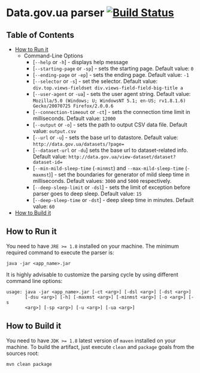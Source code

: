 # Data.gov.ua parser [![Build Status](https://travis-ci.org/mishkinstvo/DataGovUaParser.svg?branch=master)](https://travis-ci.org/mishkinstvo/DataGovUaParser)

## Table of Contents
* [How to Run it](#how-to-run-it)
	* Command-Line Options
		* [`--help` or `-h`] - displays help message
		* [`--starting-page` or `-sp`] - sets the starting page. Default value: `0`
		* [`--ending-page` or `-ep`] - sets the ending page. Default value: `-1`
		* [`--selector` or `-s`] - set the selector. Default value: `div.top.views-fieldset div.views-field-field-big-title a`
		* [`--user-agent` or `-ua`] - sets the user agent string. Default value: `Mozilla/5.0 (Windows; U; WindowsNT 5.1; en-US; rv1.8.1.6) Gecko/20070725 Firefox/2.0.0.6`
		* [`--connection-timeout` or `-ct`] - sets the connection time limit in milliseconds. Default value: `12000`
		* [`--output` or `-o`] - sets the path to output CSV data file. Default value: `output.csv`
		* [`--url` or `-u`] - sets the base url to datastore. Default value: `http://data.gov.ua/datasets/?page=`
		* [`--dataset-url` or `-du`] sets the base url to dataset-related info. Default value: `http://data.gov.ua/view-dataset/dataset?dataset-id=`
		* [`--min-mild-sleep-time` (`-minmst`) and `--max-mild-sleep-time` (`-maxmst`)] - set the boundaries for generator of mild sleep time in milliseconds. Default values: `3000` and `5000` respectively.
		* [`--deep-sleep-limit` or `-dsl`] - sets the limit of exception before parser goes to deep sleep. Default value: `15`
		* [`--deep-sleep-time` or `-dst`] - deep sleep time in minutes. Default value: `60`
* [How to Build it](#how-to-build-it)

## How to Run it
You need to have `JRE >= 1.8` installed on your machine. The minimum required command to execute the parser is:
``` console
java -jar <app_name>.jar
```
It is highly advisable to customize the parsing cycle by using different command line options:
``` console
usage: java -jar <app_name>.jar [-ct <arg>] [-dsl <arg>] [-dst <arg>]
       [-dsu <arg>] [-h] [-maxmst <arg>] [-minmst <arg>] [-o <arg>] [-s
       <arg>] [-sp <arg>] [-u <arg>] [-ua <arg>]
```

## How to Build it
You need to have `JDK >= 1.8` latest version of `maven` installed on your machine. To build the artifact, just execute `clean` and `package` goals from the sources root:
``` console
mvn clean package
```